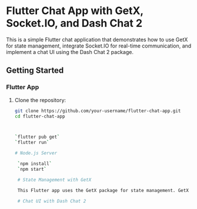 # Flutter Chat App with GetX, Socket.IO, and Dash Chat 2

This is a simple Flutter chat application that demonstrates how to use GetX for state management, integrate Socket.IO for real-time communication, and implement a chat UI using the Dash Chat 2 package.

## Getting Started

### Flutter App

1. Clone the repository:

   ```bash
   git clone https://github.com/your-username/flutter-chat-app.git
   cd flutter-chat-app
   


   `flutter pub get`
   `flutter run`

   # Node.js Server

    `npm install`
    `npm start`

    # State Management with GetX

    This Flutter app uses the GetX package for state management. GetX provides a simple and powerful state management solution that includes reactive programming, dependency injection, and route management.

    # Chat UI with Dash Chat 2




